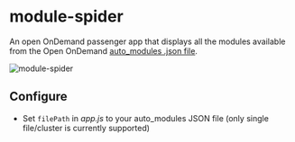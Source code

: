 # module-spider

An open OnDemand passenger app that displays all the modules available from the Open OnDemand [auto_modules .json file](https://osc.github.io/ood-documentation/latest/reference/files/ondemand-d-ymls.html#module-file-dir).

![module-spider](https://github.com/user-attachments/assets/51c68bdb-48aa-42d5-a893-278da5c62e22)

## Configure
- Set `filePath` in *app.js* to your auto_modules JSON file (only single file/cluster is currently supported)
